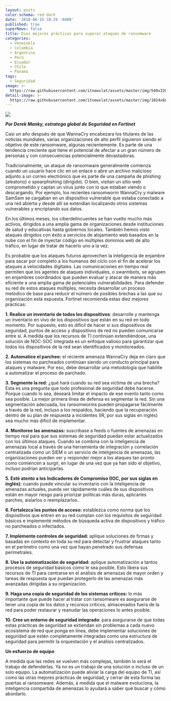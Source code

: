 ```yaml
---
layout: posts
color-schema: red-dark
date: '2018-06-15 10:29 -0400'
published: true
superNews: false
title: Diez mejores prácticas para superar ataques de ransomware
categories:
  - Venezuela
  - Colombia
  - Argentina
  - Perú
  - Ecuador
  - Chile
  - Panama
tags:
  - Seguridad
image: >-
  https://raw.githubusercontent.com/itnewslat/assets/master/img/540x320/Ramsonware-p.jpg
detail-image: >-
  https://raw.githubusercontent.com/itnewslat/assets/master/img/1024x680/Ramsonware-g.jpg
---
```

![]({{site.baseurl}}/https://raw.githubusercontent.com/itnewslat/assets/master/img/300x300/Derek-Manky.jpg)

_**Por Derek Manky, estratega global de Seguridad en Fortinet**_

Casi un año después de que WannaCry encabezara los titulares de las noticias mundiales, varias organizaciones de alto perfil siguieron siendo el objetivo de este ransomware, algunas recientemente. Es parte de una tendencia creciente que tiene el potencial de afectar a un gran número de personas y con consecuencias potencialmente devastadoras.

Tradicionalmente, un ataque de ransomware generalmente comienza cuando un usuario hace clic en un enlace o abre un archivo malicioso adjunto a un correo electrónico que es parte de una campaña de phishing (aleatorio) o spearphishing (dirigido). O bien, visitan un sitio web comprometido y captan un virus junto con lo que estaban viendo o descargando. Por ejemplo, los recientes ransomworm WannaCry y malware SamSam se cargaban en un dispositivo vulnerable que estaba conectado a una red abierta y desde allí se extendían localizando otros sistemas vulnerables y encriptando sus datos.

En los últimos meses, los ciberdelincuentes se han vuelto mucho más activos, dirigidos a una amplia gama de organizaciones desde instituciones de salud y educativas hasta gobiernos locales. También hemos visto ataques dirigidos con éxito a servicios de alojamiento web basados en la nube con el fin de inyectar código en múltiples dominios web de alto tráfico, en lugar de tratar de hacerlo uno a la vez. 

Es probable que los ataques futuros aprovechen la inteligencia de enjambre para sacar por completo a los humanos del ciclo con el fin de acelerar los ataques a velocidades digitales. Las comunicaciones en tiempo real permiten que los agentes de ataques individuales, o swarmbots, se agrupen en enjambres coordinados que pueden evaluar y atacar de manera más eficiente a una amplia gama de potenciales vulnerabilidades. Para defender su red de estos ataques múltiples, necesita desarrollar un proceso metódico de base para reducir el número de posibles brechas a las que su organización está expuesta. Fortinet recomienda estas diez mejores prácticas:

**1. Realice un inventario de todos los dispositivos**: desarrolle y mantenga un inventario en vivo de los dispositivos que están en su red en todo momento. Por supuesto, esto es difícil de hacer si sus dispositivos de seguridad, puntos de acceso y dispositivos de red no pueden comunicarse entre sí. A medida que los recursos de TI continúan extendiéndose, una solución de NOC-SOC integrada es un enfoque valioso para garantizar que todos los dispositivos de la red sean identificados y monitoreados.

**2. Automatice el parcheo:**  el reciente amenaza WannaCry deja en claro que los sistemas no parcheados continúan siendo un conducto principal para ataques y malware. Por eso, debe desarrollar una metodología que habilite a automatizar el proceso de parchado.

**3. Segmente la red:** ¿qué hará cuando su red sea víctima de una brecha? Esta es una pregunta que todo profesional de seguridad debe hacerse. Porque cuando lo sea, deseará limitar el impacto de ese evento tanto como sea posible. La mejor primera línea de defensa es segmentar la red. Sin una segmentación adecuada, los ransomworms pueden propagarse fácilmente a través de la red, incluso a los respaldos, haciendo que la recuperación dentro de su plan de respuesta a incidentes (IR, por sus siglas en inglés) sea mucho más difícil de implementar.

**4. Monitoree las amenazas:** suscríbase a feeds o fuentes de amenazas en tiempo real para que sus sistemas de seguridad puedan estar actualizados con los últimos ataques. Cuando se combina con la inteligencia de amenazas local a través de una herramienta de integración y correlación centralizada como un SIEM o un servicio de inteligencia de amenazas, las organizaciones pueden ver y responder mejor a los ataques tan pronto como comiencen a surgir, en lugar de una vez que ya han sido el objetivo, incluso podrían anticiparlas.

**5. Esté atento a los Indicadores de Compromiso (IOC, por sus siglas en inglés):** cuando puede vincular su inventario con la inteligencia de amenazas actuales, puede ver rápidamente cuáles de sus dispositivos están en mayor riesgo para priorizar políticas más duras, aplicarles parches, aislarlos o reemplazarlos.

**6. Fortalezca los puntos de acceso:** establezca como norma que los dispositivos que entren en su red cumplan con los requisitos de seguridad básicos e implementé métodos de búsqueda activa de dispositivos y tráfico no parcheados o infectados.

**7. Implemente controles de seguridad:** aplique soluciones de firmas y basadas en contexto en toda su red para detectar y frustrar ataques tanto en el perímetro como una vez que hayan penetrado sus defensas perimetrales.

**8. Use la automatización de seguridad:** aplique automatización a tantos procesos de seguridad básicos como le sea posible. Esto libera sus recursos de TI para centrarse en el análisis de amenazas de mayor orden y tareas de respuesta que puedan protegerlo de las amenazas más avanzadas dirigidas a su organización.

**9. Haga una copia de seguridad de los sistemas críticos:** lo más importante que puede hacer al tratar con ransomware es asegurarse de tener una copia de los datos y recursos críticos, almacenados fuera de la red para poder restaurar y reanudar las operaciones lo antes posible.

**10. Cree un entorno de seguridad integrado**: para asegurarse de que todas estas prácticas de seguridad se extiendan sin problemas a cada nuevo ecosistema de red que ponga en línea, debe implementar soluciones de seguridad que estén completamente integradas como una estructura de seguridad para permitir la orquestación y el análisis centralizados.

**Un esfuerzo de equipo**

A medida que las redes se vuelven más complejas, también lo será el trabajo de defenderlas. Ya no es un trabajo de una solución o incluso de un solo equipo. La automatización puede aliviar la carga del equipo de TI, así como las otras mejores prácticas de seguridad, y cerrar de esta forma las puertas al ransomware. Además, a medida que el malware evoluciona, la inteligencia compartida de amenazas lo ayudará a saber qué buscar y cómo abordarlo.

